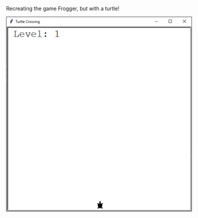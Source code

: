 Recreating the game Frogger, but with a turtle!

![Example GIF](https://github.com/bmeytar/Python-Portfolio/blob/main/Frogger/gif/Example.gif)

